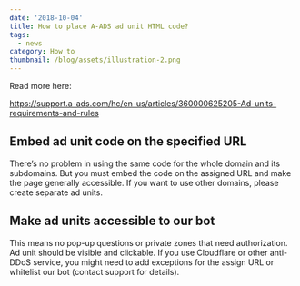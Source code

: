 ```yaml
---
date: '2018-10-04'
title: How to place A-ADS ad unit HTML code?
tags:
  - news
category: How to
thumbnail: /blog/assets/illustration-2.png
---
```

Read more here: 

<https://support.a-ads.com/hc/en-us/articles/360000625205-Ad-units-requirements-and-rules>

## **Embed ad unit code on the specified URL**

There’s no problem in using the same code for the whole domain and its subdomains. But you must embed the code on the assigned URL and make the page generally accessible. If you want to use other domains, please create separate ad units.

## **Make ad units accessible to our bot**

This means no pop-up questions or private zones that need authorization. Ad unit should be visible and clickable. If you use Cloudflare or other anti-DDoS service, you might need to add exceptions for the assign URL or whitelist our bot (contact support for details).
